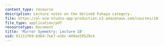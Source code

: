 ```yaml
---
content_type: resource
description: Lecture notes on the derived Fukaya category.
file: https://ol-ocw-studio-app-production.s3.amazonaws.com/courses/18-969-topics-in-geometry-mirror-symmetry-spring-2009/61111f696db97ee7a1bc449ae59529c4_MIT18_969s09_lec18.pdf
file_type: application/pdf
resourcetype: Document
title: 'Mirror Symmetry: Lecture 18'
uid: 61111f69-6db9-7ee7-a1bc-449ae59529c4
---
```


